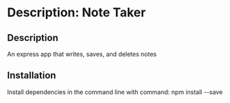 # Description: Note Taker
  

  ## Description
  An express app that writes, saves, and deletes notes


  ## Installation
  Install dependencies in the command line with command: npm install --save


